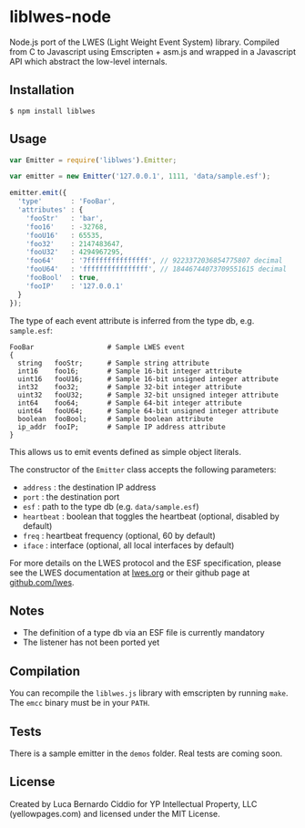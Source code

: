 liblwes-node
============

Node.js port of the LWES (Light Weight Event System) library. Compiled from C to Javascript using Emscripten + asm.js and wrapped in a Javascript API which abstract the low-level internals.

Installation
------------

`$ npm install liblwes`

Usage
-----

```javascript
var Emitter = require('liblwes').Emitter;

var emitter = new Emitter('127.0.0.1', 1111, 'data/sample.esf');

emitter.emit({
  'type'       : 'FooBar',
  'attributes' : {
    'fooStr'   : 'bar',
    'foo16'    : -32768,
    'fooU16'   : 65535,
    'foo32'    : 2147483647,
    'fooU32'   : 4294967295,
    'foo64'    : '7fffffffffffffff', // 9223372036854775807 decimal
    'fooU64'   : 'ffffffffffffffff', // 18446744073709551615 decimal
    'fooBool'  : true,
    'fooIP'    : '127.0.0.1'
  }
});
```

The type of each event attribute is inferred from the type db, e.g. `sample.esf`:

```
FooBar                  # Sample LWES event
{
  string   fooStr;      # Sample string attribute
  int16    foo16;       # Sample 16-bit integer attribute
  uint16   fooU16;      # Sample 16-bit unsigned integer attribute
  int32    foo32;       # Sample 32-bit integer attribute
  uint32   fooU32;      # Sample 32-bit unsigned integer attribute
  int64    foo64;       # Sample 64-bit integer attribute
  uint64   fooU64;      # Sample 64-bit unsigned integer attribute
  boolean  fooBool;     # Sample boolean attribute
  ip_addr  fooIP;       # Sample IP address attribute
}
```

This allows us to emit events defined as simple object literals.

The constructor of the `Emitter` class accepts the following parameters:

* `address`   : the destination IP address
* `port`      : the destination port
* `esf`       : path to the type db (e.g. `data/sample.esf`)
* `heartbeat` : boolean that toggles the heartbeat (optional, disabled by default)
* `freq`      : heartbeat frequency (optional, 60 by default)
* `iface`     : interface (optional, all local interfaces by default)

For more details on the LWES protocol and the ESF specification, please see the LWES documentation at [lwes.org](http://www.lwes.org) or their github page at [github.com/lwes](http://github.com/lwes).

Notes
-----

* The definition of a type db via an ESF file is currently mandatory
* The listener has not been ported yet

Compilation
-----------

You can recompile the `liblwes.js` library with emscripten by running `make`. The `emcc` binary must be in your `PATH`.

Tests
-----

There is a sample emitter in the `demos` folder. Real tests are coming soon.

License
-------

Created by Luca Bernardo Ciddio for YP Intellectual Property, LLC (yellowpages.com) and licensed under the MIT License.
